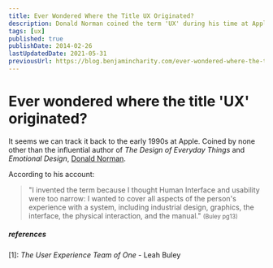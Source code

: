 ```yaml
---
title: Ever Wondered Where the Title UX Originated?
description: Donald Norman coined the term 'UX' during his time at Apple in the 90s.
tags: [ux]
published: true
publishDate: 2014-02-26
lastUpdatedDate: 2021-05-31
previousUrl: https://blog.benjamincharity.com/ever-wondered-where-the-title-ux-originated/
---
```


# Ever wondered where the title 'UX' originated?

It seems we can track it back to the early 1990s at Apple. Coined by none other than the influential author of *The 
Design of Everyday Things* and *Emotional Design*, [Donald Norman][dNorman].

According to his account:

> "I invented the term because I thought Human Interface and usability were too narrow: I wanted to cover all 
> aspects of the person's experience with a system, including industrial design, graphics, the interface, the 
> physical interaction, and the manual." <small>(Buley pg13)</small>

##### references

[1]: *The User Experience Team of One* - Leah Buley

[dNorman]: https://www.jnd.org/
